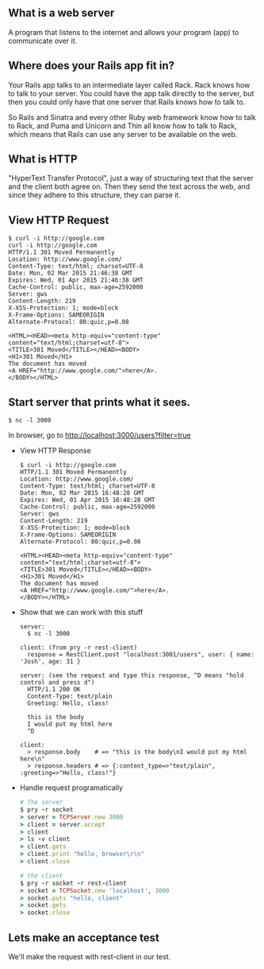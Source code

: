 ## What is a web server

A program that listens to the internet and allows your program (app) to communicate over it.


## Where does your Rails app fit in?

Your Rails app talks to an intermediate layer called Rack.
Rack knows how to talk to your server.
You could have the app talk directly to the server,
but then you could only have that one server that Rails knows how to talk to.

So Rails and Sinatra and every other Ruby web framework know how to talk to Rack,
and Puma and Unicorn and Thin all know how to talk to Rack,
which means that Rails can use any server to be available on the web.

## What is HTTP

"HyperText Transfer Protocol", just a way of structuring text that the server
and the client both agree on. Then they send the text across the web,
and since they adhere to this structure, they can parse it.

## View HTTP Request

```
$ curl -i http://google.com
curl -i http://google.com
HTTP/1.1 301 Moved Permanently
Location: http://www.google.com/
Content-Type: text/html; charset=UTF-8
Date: Mon, 02 Mar 2015 21:46:38 GMT
Expires: Wed, 01 Apr 2015 21:46:38 GMT
Cache-Control: public, max-age=2592000
Server: gws
Content-Length: 219
X-XSS-Protection: 1; mode=block
X-Frame-Options: SAMEORIGIN
Alternate-Protocol: 80:quic,p=0.08

<HTML><HEAD><meta http-equiv="content-type" content="text/html;charset=utf-8">
<TITLE>301 Moved</TITLE></HEAD><BODY>
<H1>301 Moved</H1>
The document has moved
<A HREF="http://www.google.com/">here</A>.
</BODY></HTML>
```


## Start server that prints what it sees.

```
$ nc -l 3000
```

In browser, go to [http://localhost:3000/users?filter=true](http://localhost:3000/users?filter=true)
* View HTTP Response
  ```
  $ curl -i http://google.com
  HTTP/1.1 301 Moved Permanently
  Location: http://www.google.com/
  Content-Type: text/html; charset=UTF-8
  Date: Mon, 02 Mar 2015 16:48:28 GMT
  Expires: Wed, 01 Apr 2015 16:48:28 GMT
  Cache-Control: public, max-age=2592000
  Server: gws
  Content-Length: 219
  X-XSS-Protection: 1; mode=block
  X-Frame-Options: SAMEORIGIN
  Alternate-Protocol: 80:quic,p=0.08

  <HTML><HEAD><meta http-equiv="content-type" content="text/html;charset=utf-8">
  <TITLE>301 Moved</TITLE></HEAD><BODY>
  <H1>301 Moved</H1>
  The document has moved
  <A HREF="http://www.google.com/">here</A>.
  </BODY></HTML>
  ```
* Show that we can work with this stuff

  ```
  server:
    $ nc -l 3000

  client: (from pry -r rest-client)
    response = RestClient.post "localhost:3001/users", user: { name: 'Josh', age: 31 }

  server: (see the request and type this response, ^D means "hold control and press d")
    HTTP/1.1 200 OK
    Content-Type: text/plain
    Greeting: Hello, class!

    this is the body
    I would put my html here
    ^D

  client:
    > response.body    # => "this is the body\nI would put my html here\n"
    > response.headers # => {:content_type=>"text/plain", :greeting=>"Hello, class!"}
  ```
* Handle request programatically

  ```ruby
  # The server
  $ pry -r socket
  > server = TCPServer.new 3000
  > client = server.accept
  > client
  > ls -v client
  > client.gets
  > client.print "hello, browser\r\n"
  > client.close

  # the client
  $ pry -r socket -r rest-client
  > socket = TCPSocket.new 'localhost', 3000
  > socket.puts "hello, client"
  > socket.gets
  > socket.close
  ```

## Lets make an acceptance test

We'll make the request with rest-client in our test.



